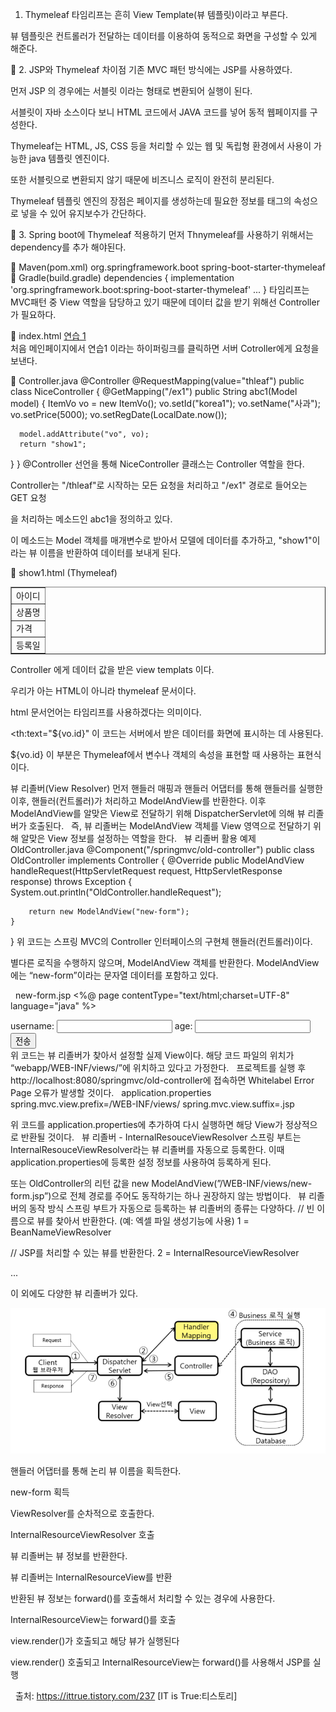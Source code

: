  1. Thymeleaf
타임리프는 흔히 View Template(뷰 템플릿)이라고 부른다.

뷰 템플릿은 컨트롤러가 전달하는 데이터를 이용하여 동적으로 화면을 구성할 수 있게 해준다.

📌 2. JSP와 Thymeleaf 차이점
기존 MVC 패턴 방식에는 JSP를 사용하였다.

먼저 JSP 의 경우에는 서블릿 이라는 형태로 변환되어 실행이 된다.

서블릿이 자바 소스이다 보니 HTML 코드에서 JAVA 코드를 넣어 동적 웹페이지를 구성한다.

Thymeleaf는 HTML, JS, CSS 등을 처리할 수 있는 웹 및 독립형 환경에서 사용이 가능한 java 템플릿 엔진이다.

또한 서블릿으로 변환되지 않기 때문에 비즈니스 로직이 완전히 분리된다.

Thymeleaf 템플릿 엔진의 장점은 페이지를 생성하는데 필요한 정보를 태그의 속성으로 넣을 수 있어 유지보수가 간단하다.


📌 3. Spring boot에 Thymeleaf 적용하기
먼저 Thnymeleaf를 사용하기 위해서는 dependency를 추가 해야된다.

📖 Maven(pom.xml)
<dependency>
<groupId>org.springframework.boot</groupId>
<artifactId>spring-boot-starter-thymeleaf</artifactId>
</dependency>
📖 Gradle(build.gradle)
dependencies {
	implementation 'org.springframework.boot:spring-boot-starter-thymeleaf'
    ...
}
타임리프는 MVC패턴 중 View 역할을 담당하고 있기 때문에 데이터 값을 받기 위해선 Controller 가 필요하다.

📖 index.html
<a href="thleaf/ex1">연습 1</a><br/>
처음 메인페이지에서 연습1 이라는 하이퍼링크를 클릭하면 서버 Cotroller에게 요청을 보낸다.

📖 Controller.java
@Controller
@RequestMapping(value="thleaf")
public class NiceController {
   @GetMapping("/ex1")
   public String abc1(Model model) {
      ItemVo vo = new ItemVo();
      vo.setId("korea1");
      vo.setName("사과");
      vo.setPrice(5000);
      vo.setRegDate(LocalDate.now());
      
      model.addAttribute("vo", vo);
      return "show1";
   }
}
@Controller 선언을 통해 NiceController 클래스는 Controller 역할을 한다.

Controller는 "/thleaf"로 시작하는 모든 요청을 처리하고 "/ex1" 경로로 들어오는 GET 요청

을 처리하는 메소드인 abc1을 정의하고 있다.

이 메소드는 Model 객체를 매개변수로 받아서 모델에 데이터를 추가하고, "show1"이라는 뷰 이름을 반환하여 데이터를 보내게 된다.

📖 show1.html (Thymeleaf)
<html xmlns:th="http://www.thymeleaf.org">
<!-- 생략 -->
<table border="1">
	<tr>
		<td>
			아이디
			<span th:text="${vo.id}"></span>
		</td>	
	</tr>
	<tr>
		<td>
			상품명
			<span th:text="${vo.name}"></span>
		</td>	
	</tr>
	<tr>
		<td>
			가격
			<span th:text="${vo.price}"></span>
		</td>	
	</tr>
	<tr>
		<td>
			등록일
			<span th:text="${vo.regDate}"></span>
		</td>	
	</tr>
</table>
<!-- 생략 -->
</html>
Controller 에게 데이터 값을 받은 view templats 이다.

우리가 아는 HTML이 아니라 thymeleaf 문서이다.

<html xmlns:th="http://www.thymeleaf.org">
html 문서언어는 타임리프를 사용하겠다는 의미이다.

<th:text="${vo.id}"
이 코드는 서버에서 받은 데이터를 화면에 표시하는 데 사용된다.

${vo.id} 이 부분은 Thymeleaf에서 변수나 객체의 속성을 표현할 때 사용하는 표현식이다.

뷰 리졸버(View Resolver)
먼저 핸들러 매핑과 핸들러 어댑터를 통해 핸들러를 실행한 이후, 핸들러(컨트롤러)가 처리하고 ModelAndView를 반환한다.
이후 ModelAndView를 알맞은 View로 전달하기 위해 DispatcherServlet에 의해 뷰 리졸버가 호출된다.
 
즉, 뷰 리졸버는 ModelAndView 객체를 View 영역으로 전달하기 위해 알맞은 View 정보를 설정하는 역할을 한다.
 
뷰 리졸버 활용 예제
OldController.java
@Component("/springmvc/old-controller")
public class OldController implements Controller {
    @Override
    public ModelAndView handleRequest(HttpServletRequest request, HttpServletResponse response) throws Exception {
        System.out.println("OldController.handleRequest");

        return new ModelAndView("new-form");
    }
}
위 코드는 스프링 MVC의 Controller 인터페이스의 구현체 핸들러(컨트롤러)이다.

별다른 로직을 수행하지 않으며, ModelAndView 객체를 반환한다.
ModelAndView에는 “new-form”이라는 문자열 데이터를 포함하고 있다.

 
new-form.jsp
<%@ page contentType="text/html;charset=UTF-8" language="java" %>
<html>
<head>
  <meta charset="UTF-8">
  <title>Title</title>
</head>
<body>
<form action="save" method="post">
  username: <input type="text" name="username" />
  age: <input type="text" name="age" />
  <button type="submit">전송</button>
</form>
</body>
</html>
위 코드는 뷰 리졸버가 찾아서 설정할 실제 View이다.
해당 코드 파일의 위치가 “webapp/WEB-INF/views/”에 위치하고 있다고 가정한다.
 
프로젝트를 실행 후 http://localhost:8080/springmvc/old-controller에 접속하면 Whitelabel Error Page 오류가 발생할 것이다.
 
application.properties
spring.mvc.view.prefix=/WEB-INF/views/
spring.mvc.view.suffix=.jsp

위 코드를 application.properties에 추가하여 다시 실행하면 해당 View가 정상적으로 반환될 것이다.
 
뷰 리졸버 - InternalResouceViewResolver
스프링 부트는 InternalResouceViewResolver라는 뷰 리졸버를 자동으로 등록한다.
이때 application.properties에 등록한 설정 정보를 사용하여 등록하게 된다.


또는 OldController의 리턴 값을 new ModelAndView(”/WEB-INF/views/new-form.jsp”)으로 전체 경로를 주어도 동작하기는 하나 권장하지 않는 방법이다.
 
뷰 리졸버의 동작 방식
스프링 부트가 자동으로 등록하는 뷰 리졸버의 종류는 다양하다.
// 빈 이름으로 뷰를 찾아서 반환한다. (예: 엑셀 파일 생성기능에 사용)
1 = BeanNameViewResolver

// JSP를 처리할 수 있는 뷰를 반환한다.
2 = InternalResourceViewResolver

...

이 외에도 다양한 뷰 리졸버가 있다.


![alt text](image.png)

핸들러 어댑터를 통해 논리 뷰 이름을 획득한다.

new-form 획득


ViewResolver를 순차적으로 호출한다.

InternalResourceViewResolver 호출


뷰 리졸버는 뷰 정보를 반환한다.

뷰 리졸버는 InternalResourceView를 반환


반환된 뷰 정보는 forward()를 호출해서 처리할 수 있는 경우에 사용한다.

InternalResourceView는 forward()를 호출


view.render()가 호출되고 해당 뷰가 실행된다

view.render() 호출되고 InternalResourceView는 forward()를 사용해서 JSP를 실행



 
출처: https://ittrue.tistory.com/237 [IT is True:티스토리]
